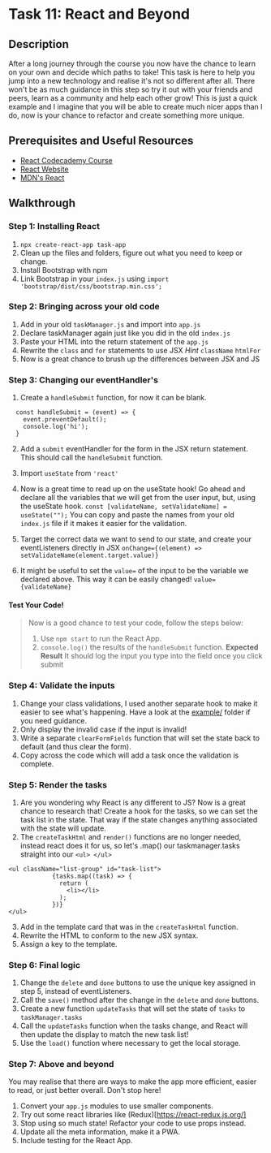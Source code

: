 # Task 11: React and Beyond

## Description

After a long journey through the course you now have the chance to learn on your own and decide which paths to take! This task is here to help you jump into a new technology and realise it's not so different after all. There won't be as much guidance in this step so try it out with your friends and peers, learn as a community and help each other grow! This is just a quick example and I imagine that you will be able to create much nicer apps than I do, now is your chance to refactor and create something more unique.

## Prerequisites and Useful Resources

- [React Codecademy Course](https://www.codecademy.com/learn/react-101)
- [React Website](https://reactjs.org/)
- [MDN's React](https://developer.mozilla.org/en-US/docs/Learn/Tools_and_testing/Client-side_JavaScript_frameworks/React_getting_started)


## Walkthrough

### Step 1: Installing React

1. `npx create-react-app task-app`
2. Clean up the files and folders, figure out what you need to keep or change. 
3. Install Bootstrap with npm 
4. Link Bootstrap in your `index.js` using `import 'bootstrap/dist/css/bootstrap.min.css';`


### Step 2: Bringing across your old code

1. Add in your old `taskManager.js` and import into `app.js`
2. Declare taskManager again just like you did in the old `index.js`
3. Paste your HTML into the return statement of the `app.js` 
4. Rewrite the `class` and `for` statements to use JSX *Hint* `className` `htmlFor`
5. Now is a great chance to brush up the differences between JSX and JS 

### Step 3: Changing our eventHandler's 

1. Create a `handleSubmit` function, for now it can be blank.

```
  const handleSubmit = (event) => {
    event.preventDefault();
    console.log('hi');
  }
```  
2. Add a `submit` eventHandler for the form in the JSX return statement. This should call the `handleSubmit` function.

3. Import `useState` from `'react'`
4. Now is a great time to read up on the useState hook! Go ahead and declare all the variables that we will get from the user input, but, using the useState hook. 
  `const [validateName, setValidateName] = useState("");`
   You can copy and paste the names from your old `index.js` file if it makes it easier for the validation. 
5. Target the correct data we want to send to our state, and create your eventListeners directly in JSX `onChange={(element) => setValidateName(element.target.value)}`
6. It might be useful to set the `value=` of the input to be the variable we declared above. This way it can be easily changed!  `value={validateName}`

#### Test Your Code!
> Now is a good chance to test your code, follow the steps below:
> 1. Use `npm start` to run the React App.
> 2. `console.log()` the results of the `handleSubmit` function. 
> **Expected Result**
> It should log the input you type into the field once you click submit


### Step 4: Validate the inputs

1. Change your class validations, I used another separate hook to make it easier to see what's happening. Have a look at the [example/](example/) folder if you need guidance.  
2. Only display the invalid case if the input is invalid! 
3. Write a separate `clearFormFields` function that will set the state back to default (and thus clear the form).
4. Copy across the code which will add a task once the validation is complete. 


### Step 5: Render the tasks

1. Are you wondering why React is any different to JS? Now is a great chance to research that! Create a hook for the tasks, so we can set the task list in the state. That way if the state changes anything associated with the state will update.
2. The `createTaskHtml` and `render()` functions are no longer needed, instead react does it for us, so let's .map() our taskmanager.tasks straight into our `<ul> </ul>`
```
<ul className="list-group" id="task-list">
            {tasks.map((task) => {
              return (
                <li></li>
              );
            })}
</ul>
```
3. Add in the template card that was in the `createTaskHtml` function.
4. Rewrite the HTML to conform to the new JSX syntax. 
5. Assign a key to the template. 


### Step 6: Final logic

1. Change the `delete` and `done` buttons to use the unique key assigned in step 5, instead of eventListeners. 
2. Call the `save()` method after the change in the `delete` and `done` buttons. 
3. Create a new function `updateTasks` that will set the state of `tasks` to `taskManager.tasks`
4. Call the `updateTasks` function when the tasks change, and React will then update the display to match the new task list! 
5. Use the `load()` function where necessary to get the local storage. 

### Step 7: Above and beyond

You may realise that there are ways to make the app more efficient, easier to read, or just better overall. Don't stop here! 
1. Convert your `app.js` modules to use smaller components.
2. Try out some react libraries like (Redux)[https://react-redux.js.org/]
3. Stop using so much state! Refactor your code to use props instead. 
4. Update all the meta information, make it a PWA.
5. Include testing for the React App. 